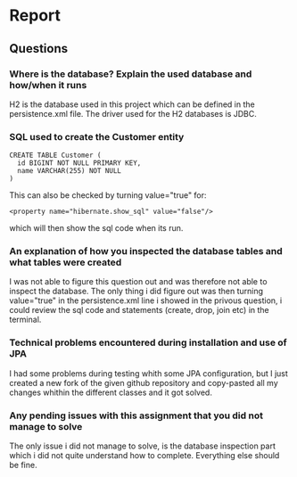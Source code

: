 # Report

## Questions
### Where is the database? Explain the used database and how/when it runs
H2 is the database used in this project which can be defined in the persistence.xml file. The driver used for the H2 databases is JDBC.

### SQL used to create the Customer entity

```
CREATE TABLE Customer (
  id BIGINT NOT NULL PRIMARY KEY,
  name VARCHAR(255) NOT NULL
)
```
This can also be checked by turning value="true" for:

```
<property name="hibernate.show_sql" value="false"/>
```
which will then show the sql code when its run.

### An explanation of how you inspected the database tables and what tables were created

I was not able to figure this question out and was therefore not able to inspect the database. The only thing i did figure out was then turning value="true" in the persistence.xml line i showed in the privous question, i could review the sql code and statements (create, drop, join etc) in the terminal.

### Technical problems encountered during installation and use of JPA

I had some problems during testing whith some JPA configuration, but I just created a new fork of the given github repository and copy-pasted all my changes
whithin the different classes and it got solved.

### Any pending issues with this assignment that you did not manage to solve

The only issue i did not manage to solve, is the database inspection part which i did not quite understand how to complete. Everything else should be fine.
